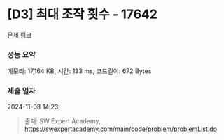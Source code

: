 # [D3] 최대 조작 횟수 - 17642 

[문제 링크](https://swexpertacademy.com/main/code/problem/problemDetail.do?contestProbId=AYj_Dz-6qLgDFASl) 

### 성능 요약

메모리: 17,164 KB, 시간: 133 ms, 코드길이: 672 Bytes

### 제출 일자

2024-11-08 14:23



> 출처: SW Expert Academy, https://swexpertacademy.com/main/code/problem/problemList.do